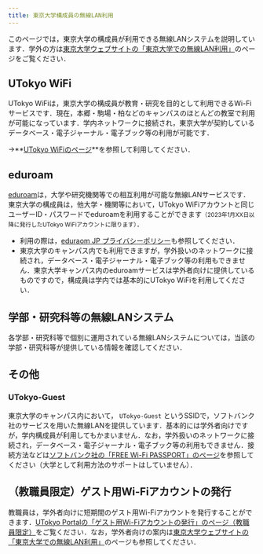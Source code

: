 ```yaml
---
title: 東京大学構成員の無線LAN利用
---
```


このページでは，東京大学の構成員が利用できる無線LANシステムを説明しています．学外の方は[東京大学ウェブサイトの「東京大学での無線LAN利用」](https://www.u-tokyo.ac.jp/adm/dics/ja/wlan.html)のページをご覧ください．

## UTokyo WiFi

UTokyo WiFiは，東京大学の構成員が教育・研究を目的として利用できるWi-Fiサービスです．現在，本郷・駒場・柏などのキャンパスのほとんどの教室で利用が可能になっています．学内ネットワークに接続され，東京大学が契約しているデータベース・電子ジャーナル・電子ブック等の利用が可能です．

→**[UTokyo WiFiのページ](/utokyo_wifi/)**を参照して利用してください．

## eduroam

[eduroam](https://eduroam.jp/)は，大学や研究機関等での相互利用が可能な無線LANサービスです．東京大学の構成員は，他大学・機関等において，UTokyo WiFiアカウントと同じユーザーID・パスワードでeduroamを利用することができます<small>（2023年1月XX日以降に発行したUTokyo WiFiアカウントに限ります）</small>．

- 利用の際は，[eduraom JP プライバシーポリシー](https://meatwiki.nii.ac.jp/confluence/x/WYX0BQ)も参照してください．
- 東京大学のキャンパス内でも利用できますが，学外扱いのネットワークに接続され，データベース・電子ジャーナル・電子ブック等の利用もできません．東京大学キャンパス内のeduroamサービスは学外者向けに提供しているものですので，構成員は学内では基本的にUTokyo WiFiを利用してください．

## 学部・研究科等の無線LANシステム

各学部・研究科等で個別に運用されている無線LANシステムについては，当該の学部・研究科等が提供している情報を確認してください．

## その他

### UTokyo-Guest

東京大学のキャンパス内において， `UTokyo-Guest` というSSIDで，ソフトバンク社のサービスを用いた無線LANを提供しています．基本的には学外者向けですが，学内構成員が利用してもかまいません．なお，学外扱いのネットワークに接続され，データベース・電子ジャーナル・電子ブック等の利用もできません．接続方法などは[ソフトバンク社の「FREE Wi-Fi PASSPORT」のページ](https://www.softbank.jp/biz/nw/wifispot/freewifi/)を参照してください（大学として利用方法のサポートはしていません）．

## （教職員限定）ゲスト用Wi-Fiアカウントの発行

教職員は，学外者向けに短期間のゲスト用Wi-Fiアカウントを発行することができます．[UTokyo Portalの「ゲスト用Wi-Fiアカウントの発行」のページ（教職員限定）](https://univtokyo.sharepoint.com/sites/utokyoportal/wiki/d/UTokyo_WiFi_Guest_Account.aspx)をご覧ください．なお，学外者向けの案内は[東京大学ウェブサイトの「東京大学での無線LAN利用」](https://www.u-tokyo.ac.jp/adm/dics/ja/wlan.html)のページも参照してください．
